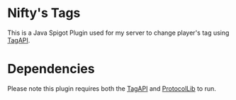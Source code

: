 # Nifty's Tags
This is a Java Spigot Plugin used for my server to change player's tag using 
[TagAPI](https://github.com/keehl254/TagAPI).
# Dependencies
Please note this plugin requires both the [TagAPI](https://github.com/keehl254/TagAPI)
and [ProtocolLib](https://www.spigotmc.org/resources/protocollib.1997/) to run.